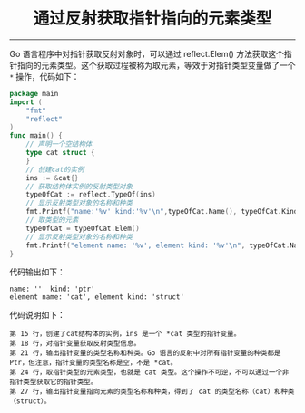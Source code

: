 <center><h1>通过反射获取指针指向的元素类型</h1></center>

---

Go 语言程序中对指针获取反射对象时，可以通过 reflect.Elem() 方法获取这个指针指向的元素类型。这个获取过程被称为取元素，等效于对指针类型变量做了一个 `*` 操作，代码如下：

```go
package main
import (
    "fmt"
    "reflect"
)
func main() {
    // 声明一个空结构体
    type cat struct {
    }
    // 创建cat的实例
    ins := &cat{}
    // 获取结构体实例的反射类型对象
    typeOfCat := reflect.TypeOf(ins)
    // 显示反射类型对象的名称和种类
    fmt.Printf("name:'%v' kind:'%v'\n",typeOfCat.Name(), typeOfCat.Kind())
    // 取类型的元素
    typeOfCat = typeOfCat.Elem()
    // 显示反射类型对象的名称和种类
    fmt.Printf("element name: '%v', element kind: '%v'\n", typeOfCat.Name(), typeOfCat.Kind())
}
```

代码输出如下：

```
name: ''  kind: 'ptr'
element name: 'cat', element kind: 'struct'
```

代码说明如下：

```
第 15 行，创建了cat结构体的实例，ins 是一个 *cat 类型的指针变量。
第 18 行，对指针变量获取反射类型信息。
第 21 行，输出指针变量的类型名称和种类。Go 语言的反射中对所有指针变量的种类都是 Ptr，但注意，指针变量的类型名称是空，不是 *cat。
第 24 行，取指针类型的元素类型，也就是 cat 类型。这个操作不可逆，不可以通过一个非指针类型获取它的指针类型。
第 27 行，输出指针变量指向元素的类型名称和种类，得到了 cat 的类型名称（cat）和种类（struct）。
```
